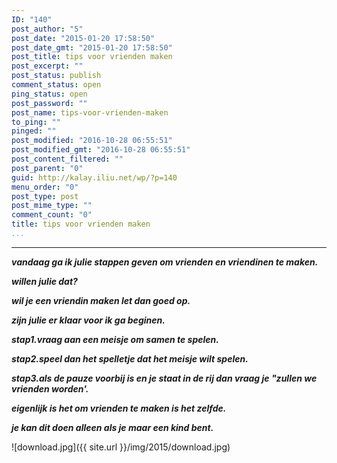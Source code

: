 ```yaml
---
ID: "140"
post_author: "5"
post_date: "2015-01-20 17:58:50"
post_date_gmt: "2015-01-20 17:58:50"
post_title: tips voor vrienden maken
post_excerpt: ""
post_status: publish
comment_status: open
ping_status: open
post_password: ""
post_name: tips-voor-vrienden-maken
to_ping: ""
pinged: ""
post_modified: "2016-10-28 06:55:51"
post_modified_gmt: "2016-10-28 06:55:51"
post_content_filtered: ""
post_parent: "0"
guid: http://kalay.iliu.net/wp/?p=140
menu_order: "0"
post_type: post
post_mime_type: ""
comment_count: "0"
title: tips voor vrienden maken
...
```

---

<em><strong>vandaag ga ik julie stappen geven om vrienden en vriendinen te maken.</strong></em>

<em><strong>willen julie dat?</strong></em>

<em><strong>wil je een vriendin maken let dan goed op.</strong></em>

<em><strong>zijn julie er klaar voor ik ga beginen.</strong></em>

<em><strong>stap1.vraag aan een meisje om samen te spelen.</strong></em>

<em><strong>stap2.speel dan het spelletje dat het meisje wilt spelen.</strong></em>

<em><strong>stap3.als de pauze voorbij is en je staat in de rij dan vraag je "zullen we vrienden worden'.</strong></em>

<em><strong>eigenlijk is het om vrienden te maken is het zelfde.</strong></em>

<em><strong>je kan dit doen alleen als je maar een kind bent.</strong></em>

![download.jpg]({{ site.url }}/img/2015/download.jpg)

